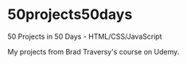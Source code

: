 # 50projects50days

50 Projects in 50 Days - HTML/CSS/JavaScript

My projects from Brad Traversy's course on Udemy.
